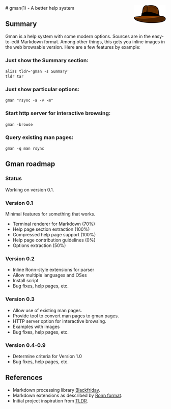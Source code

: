 <img src="gmanhat.png" align="right"/>
# gman(1) - A better help system

## Summary
Gman is a help system with some modern options.
Sources are in the easy-to-edit Markdown format.
Among other things, this gets you inline images in
the web browsable version.
Here are a few features by example:

### Just show the Summary section:
    alias tldr='gman -s Summary'
    tldr tar

### Just show particular options:
    gman "rsync -a -v -m"

### Start http server for interactive browsing:
    gman -browse

### Query existing man pages:
    gman -q man rsync

## Gman roadmap

### Status
Working on version 0.1.

### Version 0.1
Minimal features for something that works.

* Terminal renderer for Markdown (70%)
* Help page section extraction (100%)
* Compressed help page support (100%)
* Help page contribution guidelines (0%)
* Options extraction (50%)

### Version 0.2
* Inline Ronn-style extensions for parser
* Allow multiple languages and OSes
* Install script
* Bug fixes, help pages, etc.

### Version 0.3
* Allow use of existing man pages.
* Provide tool to convert man pages to gman pages.
* HTTP server option for interactive browsing.
* Examples with images
* Bug fixes, help pages, etc.

### Version 0.4-0.9
* Determine criteria for Version 1.0
* Bug fixes, help pages, etc.


## References
* Markdown processing library [Blackfriday](https://github.com/russross/blackfriday).
* Markdown extensions as described by [Ronn format](https://github.com/rtomayko/ronn).
* Initial project inspiration from [TLDR](https://github.com/rprieto/tldr).


